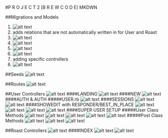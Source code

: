 #P R O J E C T 2 [B R E W C O D E] MKDWN

##Migrations and Models
1. ![alt text](https://i.imgur.com/SBx7dg1.png)
2. adds relations that are not automatically written in for User and Roast
3. ![alt text](https://i.imgur.com/xagJlTe.png)
4. ![alt text](https://i.imgur.com/gdygURL.png)
5. ![alt text](https://i.imgur.com/Sad0bWd.png)
6. ![alt text](https://i.imgur.com/ObrLUeg.png)
7. adding specific controllers
8. ![alt text](https://i.imgur.com/QS9gqTs.png)

##Seeds
![alt text](https://i.imgur.com/BEzbYtq.png)

##Routes
![alt text](https://i.imgur.com/5F1iArG.png)

##User Controllers
![alt text](https://i.imgur.com/1y7OV5r.png)
####LANDING
![alt text](https://i.imgur.com/2qs2Ifv.png)
####NEW
![alt text](https://i.imgur.com/5odqasV.png)
####AUTH & AUTH
#####USER.rb
![alt text](https://i.imgur.com/u6WE2VK.png)
####SESSIONS
![alt text](https://i.imgur.com/RuF3ON0.png)
![alt text](https://i.imgur.com/7fPbCYb.png)
####SHOWEDIT with RESPONDER/BEST_IN_PLACE
![alt text](https://i.imgur.com/SWYvFI6.png)
![alt text](https://i.imgur.com/zCZW3EV.png)
![alt text](https://i.imgur.com/NU1TvsF.png)
![alt text](https://i.imgur.com/X6Zp2bZ.png)
####SUPER USER SETUP
#####User Class Methods
![alt text](https://i.imgur.com/8xRdFlS.png)
![alt text](https://i.imgur.com/IJTdJ2d.png)
![alt text](https://i.imgur.com/yJwjghl.png)
![alt text](https://i.imgur.com/ZogZUoJ.png)
![alt text](https://i.imgur.com/El2WS1u.png)
#####Post Class Methods
![alt text](https://i.imgur.com/EtweglY.png)
![alt text](https://i.imgur.com/fu3IrQg.png)
![alt text](https://i.imgur.com/yYDOrvh.png)
	



##Roast Controllers	
![alt text](https://i.imgur.com/RjJfkjz.png)
####INDEX
![alt text](https://i.imgur.com/Ejqsj9V.png)
![alt text](https://i.imgur.com/kQzMbFp.png)
